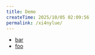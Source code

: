 ```yaml
---
title: Demo
createTime: 2025/10/05 02:09:56
permalink: /xi4nylue/
---
```


- [bar](./bar.md)
- [foo](./foo.md)
